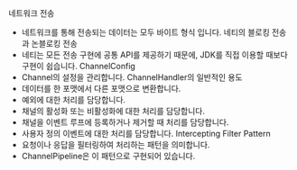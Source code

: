 네트워크 전송
- 네트워크를 통해 전송되는 데이터는 모두 바이트 형식 입니다.
네티의 블로킹 전송과 논블로킹 전송
- 네티는 모든 전송 구현에 공통 API를 제공하기 때문에, JDK를 직접 이용할 때보다 구현이 쉽습니다.
ChannelConfig
- Channel의 설정을 관리합니다.
ChannelHandler의 일반적인 용도
- 데이터를 한 포맷에서 다른 포맷으로 변환합니다.
- 예외에 대한 처리를 담당합니다.
- 채널의 활성화 또는 비활성화에 대한 처리를 담당합니다.
- 채널을 이벤트 루프에 등록하거나 제거할 때 처리를 담당합니다.
- 사용자 정의 이벤트에 대한 처리를 담당합니다.
Intercepting Filter Pattern
- 요청이나 응답을 필터링하여 처리하는 패턴을 의미합니다.
- ChannelPipeline은 이 패턴으로 구현되어 있습니다.